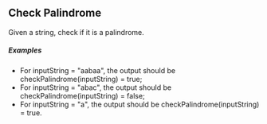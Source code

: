 Check Palindrome
-----

Given a string, check if it is a palindrome.

##### Examples
* For inputString = "aabaa", the output should be checkPalindrome(inputString) = true;
* For inputString = "abac", the output should be checkPalindrome(inputString) = false;
* For inputString = "a", the output should be checkPalindrome(inputString) = true.
